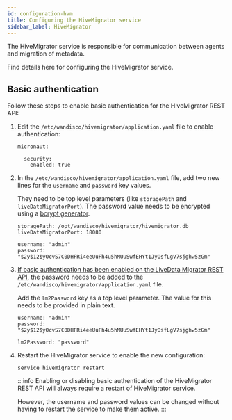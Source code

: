 ```yaml
---
id: configuration-hvm
title: Configuring the HiveMigrator service
sidebar_label: HiveMigrator
---
```


The HiveMigrator service is responsible for communication between agents and migration of metadata.

Find details here for configuring the HiveMigrator service.

## Basic authentication

Follow these steps to enable basic authentication for the HiveMigrator REST API:

1. Edit the `/etc/wandisco/hivemigrator/application.yaml` file to enable authentication:

   ```text title="Change the enabled parameter from false to true"
   micronaut:
   
     security:
       enabled: true
   ```

1. In the `/etc/wandisco/hivemigrator/application.yaml` file, add two new lines for the `username` and `password` key values.

   They need to be top level parameters (like `storagePath` and `liveDataMigratorPort`). The password value needs to be encrypted using a [bcrypt generator](https://bcrypt-generator.com/).

   ```text title="Example"
   storagePath: /opt/wandisco/hivemigrator/hivemigrator.db
   liveDataMigratorPort: 18080

   username: "admin"
   password: "$2y$12$yOcvS7C0DHFRi4eeUuFh4u5hMUuSwfEHYt1JyOsfLgV7sjghw5zGm"
   ```

1. [If basic authentication has been enabled on the LiveData Migrator REST API](./configuration-ldm.md#security), the password needs to be added to the `/etc/wandisco/hivemigrator/application.yaml` file.

   Add the `lm2Password` key as a top level parameter. The value for this needs to be provided in plain text.

   ```text title="Example"
   username: "admin"
   password: "$2y$12$yOcvS7C0DHFRi4eeUuFh4u5hMUuSwfEHYt1JyOsfLgV7sjghw5zGm"

   lm2Password: "password"
   ```

1. Restart the HiveMigrator service to enable the new configuration:

   ```text
   service hivemigrator restart
   ```

   :::info
   Enabling or disabling basic authentication of the HiveMigrator REST API will always require a restart of HiveMigrator service.

   However, the username and password values can be changed without having to restart the service to make them active.
   :::
